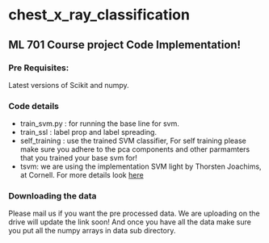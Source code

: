 # chest_x_ray_classification

## ML 701 Course project Code Implementation!

### Pre Requisites: 

Latest versions of Scikit and numpy. 

### Code details

- train_svm.py : for running the base line for svm. 
- train_ssl : label prop and label spreading. 
- self_training : use the trained SVM classifier, For self training please make sure you adhere to the pca components and other parmamters that you trained your base svm for! 
- tsvm: we are using the implementation SVM light by Thorsten Joachims, at Cornell. For more details look [here](http://svmlight.joachims.org/)

### Downloading the data 

Please mail us if you want the pre processed data. We are uploading on the drive will update the link soon! And once you have all the data make sure you put all the numpy arrays in data sub directory. 